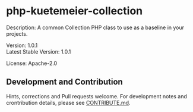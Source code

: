 # php-kuetemeier-collection
Description: A common Collection PHP class to use as a baseline in your projects.

Version: 1.0.1  
Latest Stable Version: 1.0.1

License: Apache-2.0

## Development and Contribution

Hints, corrections and Pull requests welcome. For development notes and crontribution details, please see [CONTRIBUTE.md](https://github.com/kuetemeier/php-kuetemeier-collection/blob/master/CONTRIBUTE.md).

